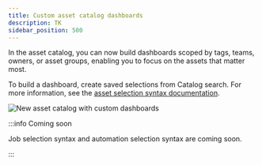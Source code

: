 ```yaml
---
title: Custom asset catalog dashboards
description: TK
sidebar_position: 500
---
```


In the asset catalog, you can now build dashboards scoped by tags, teams, owners, or asset groups, enabling you to focus on the assets that matter most.

To build a dashboard, create saved selections from Catalog search. For more information, see the [asset selection syntax documentation](/guides/build/assets/asset-selection-syntax).

![New asset catalog with custom dashboards](/images/guides/labs/observability-update/new-catalog-dashboards.png)

:::info Coming soon

Job selection syntax and automation selection syntax are coming soon.

:::
